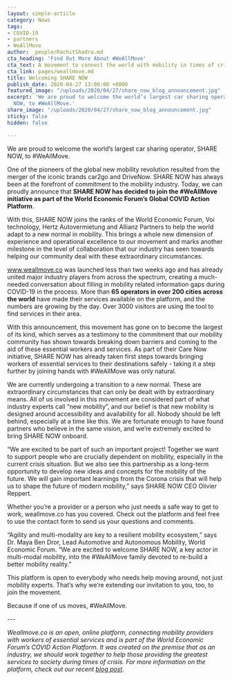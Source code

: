 ```yaml
---
layout: simple-article
category: News
tags:
- COVID-19
- partners
- WeAllMove
author: _people/RachitShadra.md
cta_heading: 'Find Out More About #WeAllMove'
cta_text: A movement to connect the world with mobility in times of crisis.
cta_link: pages/weallmove.md
title: Welcoming SHARE NOW
publish_date: 2020-04-27 13:00:00 +0000
featured_image: "/uploads/2020/04/27/share_now_blog_announcement.jpg"
excerpt: 'We are proud to welcome the world’s largest car sharing operator, SHARE
  NOW, to #WeAllMove.'
share_image: "/uploads/2020/04/27/share_now_blog_announcement.jpg"
sticky: false
hidden: false

---
```

We are proud to welcome the world’s largest car sharing operator, SHARE NOW, to #WeAllMove.

One of the pioneers of the global new mobility revolution resulted from the merger of the iconic brands car2go and DriveNow. SHARE NOW has always been at the forefront of commitment to the mobility industry. Today, we can proudly announce that **SHARE NOW has decided to join the #WeAllMove initiative as part of the World Economic Forum’s Global COVID Action Platform**.

With this, SHARE NOW joins the ranks of the World Economic Forum, Voi technology, Hertz Autovermietung and Allianz Partners to help the world adapt to a new normal in mobility. This brings a whole new dimension of experience and operational excellence to our movement and marks another milestone in the level of collaboration that our industry has seen towards helping our community deal with these extraordinary circumstances.

www.weallmove.co was launched less than two weeks ago and has already united major industry players from across the spectrum, creating a much-needed conversation about filling in mobility related information gaps during COVID-19 in the process. More than **65 operators in over 200 cities across the world** have made their services available on the platform, and the numbers are growing by the day. Over 3000 visitors are using the tool to find services in their area.

With this announcement, this movement has gone on to become the largest of its kind, which serves as a testimony to the commitment that our mobility community has shown towards breaking down barriers and coming to the aid of these essential workers and services. As part of their Care Now initiative, SHARE NOW has already taken first steps towards bringing workers of essential services to their destinations safely - taking it a step further by joining hands with #WeAllMove was only natural.

We are currently undergoing a transition to a new normal. These are extraordinary circumstances that can only be dealt with by extraordinary means. All of us involved in this movement are considered part of what industry experts call “new mobility”, and our belief is that new mobility is designed around accessibility and availability for all. Nobody should be left behind, especially at a time like this. We are fortunate enough to have found partners who believe in the same vision, and we’re extremely excited to bring SHARE NOW onboard.

“We are excited to be part of such an important project! Together we want to support people who are crucially dependent on mobility, especially in the current crisis situation. But we also see this partnership as a long-term opportunity to develop new ideas and concepts for the mobility of the future. We will gain important learnings from the Corona crisis that will help us to shape the future of modern mobility,” says SHARE NOW CEO Olivier Reppert.

Whether you’re a provider or a person who just needs a safe way to get to work, weallmove.co has you covered. Check out the platform and feel free to use the contact form to send us your questions and comments.

“Agility and multi-modality are key to a resilient mobility ecosystem,” says Dr. Maya Ben Dror, Lead Automotive and Autonomous Mobility, World Economic Forum. “We are excited to welcome SHARE NOW, a key actor in multi-modal mobility, into the #WeAllMove family devoted to re-build a better mobility reality.”

This platform is open to everybody who needs help moving around, not just mobility experts. That’s why we’re extending our invitation to you, too, to join the movement.

Because if one of us moves, #WeAllMove.

\---

_Weallmove.co is an open, online platform, connecting mobility providers with workers of essential services and is part of the World Economic Forum’s COVID Action Platform. It was created on the premise that as an industry, we should work together to help those providing the greatest services to society during times of crisis. For more information on the platform, check out our recent_ [_blog post_](https://www.wundermobility.com/blog/from-moving-people-to-starting-a-movement)_._